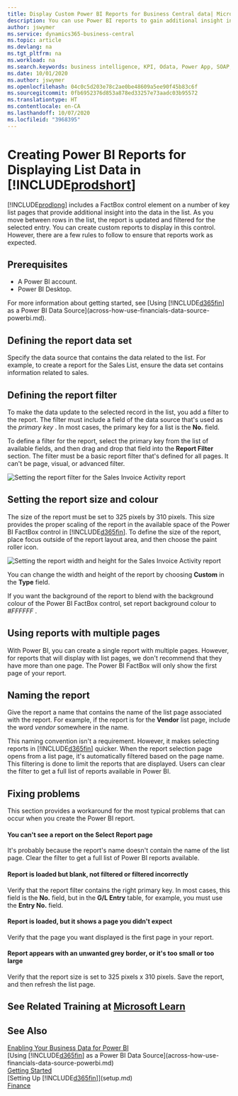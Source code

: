 ```yaml
---
title: Display Custom Power BI Reports for Business Central data| Microsoft Docs
description: You can use Power BI reports to gain additional insight into data in lists.
author: jswymer
ms.service: dynamics365-business-central
ms.topic: article
ms.devlang: na
ms.tgt_pltfrm: na
ms.workload: na
ms.search.keywords: business intelligence, KPI, Odata, Power App, SOAP, analysis
ms.date: 10/01/2020
ms.author: jswymer
ms.openlocfilehash: 04c0c5d203e78c2ae0be48609a5ee90f45b83c6f
ms.sourcegitcommit: 0fb6952376d853a878ed33257e73aadc03b95572
ms.translationtype: HT
ms.contentlocale: en-CA
ms.lasthandoff: 10/07/2020
ms.locfileid: "3968395"
---
```

# <a name="creating-power-bi-reports-for-displaying-list-data-in-prodshort"></a>Creating Power BI Reports for Displaying List Data in [!INCLUDE[prodshort](includes/prodshort.md)]

[!INCLUDE[prodlong](includes/prodlong.md)] includes a FactBox control element on a number of key list pages that provide additional insight into the data in the list. As you move between rows in the list, the report is updated and filtered for the selected entry. You can create custom reports to display in this control. However, there are a few rules to follow to ensure that reports work as expected.  

## <a name="prerequisites"></a>Prerequisites

- A Power BI account.
- Power BI Desktop.

For more information about getting started, see [Using [!INCLUDE[d365fin](includes/d365fin_md.md)] as a Power BI Data Source](across-how-use-financials-data-source-powerbi.md).

## <a name="defining-the-report-data-set"></a>Defining the report data set

Specify the data source that contains the data related to the list. For example, to create a report for the Sales List, ensure the data set contains information related to sales.  

## <a name="defining-the-report-filter"></a>Defining the report filter

To make the data update to the selected record in the list, you add a filter to the report. The filter must include a field of the data source that's used as the *primary key* . In most cases, the primary key for a list is the **No.** field.

To define a filter for the report, select the primary key from the list of available fields, and then drag and drop that field into the **Report Filter** section. The filter must be a basic report filter that's defined for all pages. It can't be page, visual, or advanced filter.

![Setting the report filter for the Sales Invoice Activity report](./media/across-how-use-powerbi-reports-factbox/financials-powerbi-report-filter-v3.png)

## <a name="setting-the-report-size-and-color"></a>Setting the report size and colour

The size of the report must be set to 325 pixels by 310 pixels. This size provides the proper scaling of the report in the available space of the Power BI FactBox control in [!INCLUDE[d365fin](includes/d365fin_md.md)]. To define the size of the report, place focus outside of the report layout area, and then choose the paint roller icon.

![Setting the report width and height for the Sales Invoice Activity report](./media/across-how-use-powerbi-reports-factbox/financials-powerbi-report-sizing-v3.png)

You can change the width and height of the report by choosing **Custom** in the **Type** field.

If you want the background of the report to blend with the background colour of the Power BI FactBox control, set report background colour to *#FFFFFF* . 

## <a name="using-reports-with-multiple-pages"></a>Using reports with multiple pages

With Power BI, you can create a single report with multiple pages. However, for reports that will display with list pages, we don't recommend that they have more than one page. The Power BI FactBox will only show the first page of your report.

## <a name="naming-the-report"></a>Naming the report

Give the report a name that contains the name of the list page associated with the report. For example, if the report is for the **Vendor** list page, include the word *vendor* somewhere in the name.  

This naming convention isn't a requirement. However, it makes selecting reports in [!INCLUDE[d365fin](includes/d365fin_md.md)] quicker. When the report selection page opens from a list page, it's automatically filtered based on the page name. This filtering is done to limit the reports that are displayed. Users can clear the filter to get a full list of reports available in Power BI.  

## <a name="fixing-problems"></a>Fixing problems

This section provides a workaround for the most typical problems that can occur when you create the Power BI report.  

#### <a name="you-cant-see-a-report-on-the-select-report-page"></a>You can't see a report on the Select Report page

It's probably because the report's name doesn't contain the name of the list page. Clear the filter to get a full list of Power BI reports available.  

#### <a name="report-is-loaded-but-blank-not-filtered-or-filtered-incorrectly"></a>Report is loaded but blank, not filtered or filtered incorrectly

Verify that the report filter contains the right primary key. In most cases, this field is the **No.** field, but in the **G/L Entry** table, for example, you must use the **Entry No.** field.

#### <a name="report-is-loaded-but-it-shows-a-page-you-didnt-expect"></a>Report is loaded, but it shows a page you didn't expect

Verify that the page you want displayed is the first page in your report.  

#### <a name="report-appears-with-an-unwanted-gray-boarder-or-its-too-small-or-too-large"></a>Report appears with an unwanted grey border, or it's too small or too large

Verify that the report size is set to 325 pixels x 310 pixels. Save the report, and then refresh the list page.  

## <a name="see-related-training-at-microsoft-learn"></a>See Related Training at [Microsoft Learn](/learn/modules/configure-powerbi-excel-dynamics-365-business-central/index)

## <a name="see-also"></a>See Also

[Enabling Your Business Data for Power BI](admin-powerbi.md)  
[Using [!INCLUDE[d365fin](includes/d365fin_md.md)] as a Power BI Data Source](across-how-use-financials-data-source-powerbi.md)  
[Getting Started](product-get-started.md)  
[Setting Up [!INCLUDE[d365fin](includes/d365fin_md.md)]](setup.md)  
[Finance](finance.md)  
